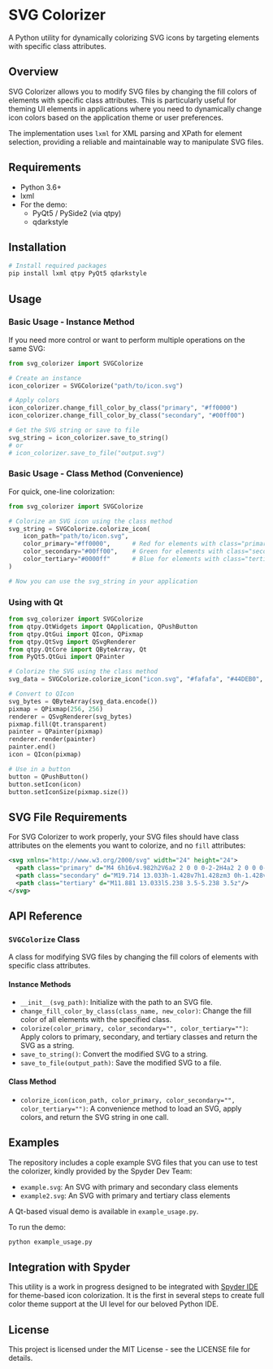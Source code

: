 # SVG Colorizer

A Python utility for dynamically colorizing SVG icons by targeting elements with specific class attributes.

## Overview

SVG Colorizer allows you to modify SVG files by changing the fill colors of elements with specific class attributes. This is particularly useful for theming UI elements in applications where you need to dynamically change icon colors based on the application theme or user preferences.

The implementation uses `lxml` for XML parsing and XPath for element selection, providing a reliable and maintainable way to manipulate SVG files.

## Requirements

- Python 3.6+
- lxml
- For the demo:
  - PyQt5 / PySide2 (via qtpy)
  - qdarkstyle

## Installation

```bash
# Install required packages
pip install lxml qtpy PyQt5 qdarkstyle
```

## Usage

### Basic Usage - Instance Method

If you need more control or want to perform multiple operations on the same SVG:

```python
from svg_colorizer import SVGColorize

# Create an instance
icon_colorizer = SVGColorize("path/to/icon.svg")

# Apply colors
icon_colorizer.change_fill_color_by_class("primary", "#ff0000")
icon_colorizer.change_fill_color_by_class("secondary", "#00ff00")

# Get the SVG string or save to file
svg_string = icon_colorizer.save_to_string()
# or
# icon_colorizer.save_to_file("output.svg")
```

### Basic Usage - Class Method (Convenience)

For quick, one-line colorization:

```python
from svg_colorizer import SVGColorize

# Colorize an SVG icon using the class method
svg_string = SVGColorize.colorize_icon(
    icon_path="path/to/icon.svg",
    color_primary="#ff0000",      # Red for elements with class="primary"
    color_secondary="#00ff00",    # Green for elements with class="secondary"
    color_tertiary="#0000ff"      # Blue for elements with class="tertiary"
)

# Now you can use the svg_string in your application
```

### Using with Qt

```python
from svg_colorizer import SVGColorize
from qtpy.QtWidgets import QApplication, QPushButton
from qtpy.QtGui import QIcon, QPixmap
from qtpy.QtSvg import QSvgRenderer
from qtpy.QtCore import QByteArray, Qt
from PyQt5.QtGui import QPainter

# Colorize the SVG using the class method
svg_data = SVGColorize.colorize_icon("icon.svg", "#fafafa", "#44DEB0", "#ff0000")

# Convert to QIcon
svg_bytes = QByteArray(svg_data.encode())
pixmap = QPixmap(256, 256)
renderer = QSvgRenderer(svg_bytes)
pixmap.fill(Qt.transparent)
painter = QPainter(pixmap)
renderer.render(painter)
painter.end()
icon = QIcon(pixmap)

# Use in a button
button = QPushButton()
button.setIcon(icon)
button.setIconSize(pixmap.size())
```

## SVG File Requirements

For SVG Colorizer to work properly, your SVG files should have class attributes on the elements you want to colorize, and no `fill` attributes:

```xml
<svg xmlns="http://www.w3.org/2000/svg" width="24" height="24">
  <path class="primary" d="M4 6h16v4.982h2V6a2 2 0 0 0-2-2H4a2 2 0 0 0-2 2v10a2 2 0 0 0 2 2h6v-2H4Z"/>
  <path class="secondary" d="M19.714 13.033h-1.428v7h1.428zm3 0h-1.428v7h1.428z"/>
  <path class="tertiary" d="M11.881 13.033l5.238 3.5-5.238 3.5z"/>
</svg>
```

## API Reference

### `SVGColorize` Class

A class for modifying SVG files by changing the fill colors of elements with specific class attributes.

#### Instance Methods

-   `__init__(svg_path)`: Initialize with the path to an SVG file.
-   `change_fill_color_by_class(class_name, new_color)`: Change the fill color of all elements with the specified class.
-   `colorize(color_primary, color_secondary="", color_tertiary="")`: Apply colors to primary, secondary, and tertiary classes and return the SVG as a string.
-   `save_to_string()`: Convert the modified SVG to a string.
-   `save_to_file(output_path)`: Save the modified SVG to a file.

#### Class Method

-   `colorize_icon(icon_path, color_primary, color_secondary="", color_tertiary="")`: A convenience method to load an SVG, apply colors, and return the SVG string in one call.

## Examples

The repository includes a cople example SVG files that you can use to test the colorizer, kindly provided by the Spyder Dev Team:

- `example.svg`: An SVG with primary and secondary class elements
- `example2.svg`: An SVG with primary and tertiary class elements

A Qt-based visual demo is available in `example_usage.py`.

To run the demo:

```bash
python example_usage.py
```

## Integration with Spyder

This utility is a work in progress designed to be integrated with [Spyder IDE](https://www.spyder-ide.org) for theme-based icon colorization. It is the first in several steps to create full color theme support at the UI level for our beloved Python IDE.

## License

This project is licensed under the MIT License - see the LICENSE file for details. 
